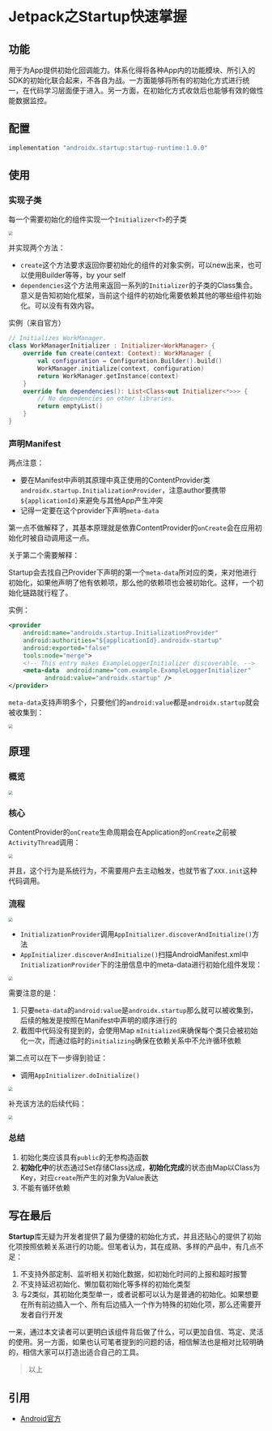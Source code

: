 # Jetpack之Startup快速掌握

## 功能

用于为App提供初始化回调能力。体系化得将各种App内的功能模块、所引入的SDK的初始化联合起来，不各自为战。一方面能够将所有的初始化方式进行统一，在代码学习层面便于进入。另一方面，在初始化方式收敛后也能够有效的做性能数据监控。



## 配置

```groovy
implementation "androidx.startup:startup-runtime:1.0.0"
```



## 使用

### 实现子类

每一个需要初始化的组件实现一个`Initializer<T>`的子类

<img src="https://blog-imgs-1301146282.cos.ap-chengdu.myqcloud.com/20201220175950.png" style="zoom:50%;" />

并实现两个方法：

- `create`这个方法要求返回你要初始化的组件的对象实例，可以new出来，也可以使用Builder等等，by your self
- `dependencies`这个方法用来返回一系列的`Initializer`的子类的Class集合。意义是告知初始化框架，当前这个组件的初始化需要依赖其他的哪些组件初始化。可以没有有效内容。

实例（来自官方）

```kotlin
// Initializes WorkManager.
class WorkManagerInitializer : Initializer<WorkManager> {
    override fun create(context: Context): WorkManager {
        val configuration = Configuration.Builder().build()
        WorkManager.initialize(context, configuration)
        return WorkManager.getInstance(context)
    }
    override fun dependencies(): List<Class<out Initializer<*>>> {
        // No dependencies on other libraries.
        return emptyList()
    }
}
```

### 声明Manifest

两点注意：

- 要在Manifest中声明其原理中真正使用的ContentProvider类`androidx.startup.InitializationProvider`，注意author要携带`${applicationId}`来避免与其他App产生冲突
- 记得一定要在这个provider下声明`meta-data`

第一点不做解释了，其基本原理就是依靠ContentProvider的`onCreate`会在应用初始化时被自动调用这一点。

关于第二个需要解释：

Startup会去找自己Provider下声明的第一个`meta-data`所对应的类，来对他进行初始化，如果他声明了他有依赖项，那么他的依赖项也会被初始化。这样，一个初始化链路就行程了。

实例：

```xml
<provider
    android:name="androidx.startup.InitializationProvider"
    android:authorities="${applicationId}.androidx-startup"
    android:exported="false"
    tools:node="merge">
    <!-- This entry makes ExampleLoggerInitializer discoverable. -->
    <meta-data  android:name="com.example.ExampleLoggerInitializer"
          android:value="androidx.startup" />
</provider>
```

`meta-data`支持声明多个，只要他们的`android:value`都是`androidx.startup`就会被收集到：

<img src="https://blog-imgs-1301146282.cos.ap-chengdu.myqcloud.com/20201220200658.png" style="zoom:50%;" />

## 原理

### 概览

<img src="https://blog-imgs-1301146282.cos.ap-chengdu.myqcloud.com/20201220175823.png" style="zoom:50%;" />

### 核心

ContentProvider的`onCreate`生命周期会在Application的`onCreate`之前被`ActivityThread`调用：

<img src="https://blog-imgs-1301146282.cos.ap-chengdu.myqcloud.com/20201220201432.png" style="zoom:50%;" />

并且，这个行为是系统行为，不需要用户去主动触发，也就节省了`XXX.init`这种代码调用。

### 流程

<img src="https://blog-imgs-1301146282.cos.ap-chengdu.myqcloud.com/20201220201703.png" style="zoom:50%;" />

- `InitializationProvider`调用`AppInitializer.discoverAndInitialize()`方法
- `AppInitializer.discoverAndInitialize()`扫描AndroidManifest.xml中``InitializationProvider``下的注册信息中的meta-data进行初始化组件发现：

<img src="https://blog-imgs-1301146282.cos.ap-chengdu.myqcloud.com/20201220202143.png" style="zoom:50%;" />

需要注意的是：

1. 只要`meta-data`的`android:value`是`androidx.startup`那么就可以被收集到，后续的触发是按照在Manifest中声明的顺序进行的
2. 截图中代码没有提到的，会使用Map `mInitialized`来确保每个类只会被初始化一次，而通过临时的`initializing`确保在依赖关系中不允许循环依赖

第二点可以在下一步得到验证：

- 调用`AppInitializer.doInitialize()`

<img src="https://blog-imgs-1301146282.cos.ap-chengdu.myqcloud.com/20201220202819.png" style="zoom:50%;" />

补充该方法的后续代码：

<img src="https://blog-imgs-1301146282.cos.ap-chengdu.myqcloud.com/20201220202931.png" style="zoom:50%;" />



### 总结

1. 初始化类应该具有`public`的无参构造函数
2. **初始化中**的状态通过Set存储Class达成，**初始化完成**的状态由Map以Class为Key，对应`create`所产生的对象为Value表达
3. 不能有循环依赖



## 写在最后

**Startup**库无疑为开发者提供了最为便捷的初始化方式，并且还贴心的提供了初始化项按照依赖关系进行的功能。但笔者认为，其在成熟、多样的产品中，有几点不足：

1. 不支持外部定制、监听相关初始化数据，如初始化时间的上报和超时报警
2. 不支持延迟初始化、懒加载初始化等多样的初始化类型
3. 与2类似，其初始化类型单一，或者说都可以认为是普通的初始化。如果想要在所有前边插入一个、所有后边插入一个作为特殊的初始化项，那么还需要开发者自行开发

一来，通过本文读者可以更明白该组件背后做了什么，可以更加自信、笃定、灵活的使用。另一方面，如果也认可笔者提到的问题的话，相信解法也是相对比较明确的，相信大家可以打造出适合自己的工具。



> 以上



## 引用

- [Android官方](https://developer.android.com/topic/libraries/app-startup)